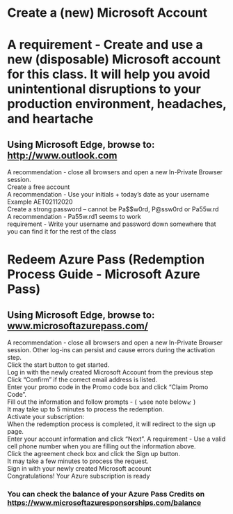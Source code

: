 # Create a (new) Microsoft Account

# A requirement - Create and use a new (disposable) Microsoft account for this class. It will help you avoid unintentional disruptions to your production environment, headaches, and heartache

## Using Microsoft Edge, browse to: http://www.outlook.com 

A recommendation - close all browsers and open a new In-Private Browser session.<br>
Create a free account<br>
A recommendation - Use your initials + today’s date as your username<br>
Example AET02112020 <br>
Create a strong password – cannot be Pa$$w0rd, P@ssw0rd or Pa55w.rd<br>
A recommendation - Pa55w.rd1 seems to work<br>
requirement - Write your username and password down somewhere that you can find it for the rest of the class <br>

# Redeem Azure Pass (Redemption Process Guide - Microsoft Azure Pass)<br>

## Using Microsoft Edge, browse to: www.microsoftazurepass.com/ <br>  

A recommendation - close all browsers and open a new In-Private Browser session. Other log-ins can persist and cause errors during the activation step.<br>
Click the start button to get started.<br>
Log in with the newly created Microsoft Account from the previous step<br>
Click “Confirm” if the correct email address is listed.<br>
Enter your promo code in the Promo code box and click “Claim Promo Code”.<br>
Fill out the information and follow prompts  - ( ↘see note below↙ )<br>
It may take up to 5 minutes to process the redemption.<br>
Activate your subscription:<br>
When the redemption process is completed, it will redirect to the sign up page.<br>
Enter your account information and click “Next”. A requirement - Use a valid cell phone number when you are filling out the information above.<br>
Click the agreement check box and click the Sign up button.<br>
It may take a few minutes to process the request.<br>
Sign in with your newly created Microsoft account <br>
Congratulations! Your Azure subscription is ready<br>

### You can check the balance of your Azure Pass Credits on https://www.microsoftazuresponsorships.com/balance<br>
